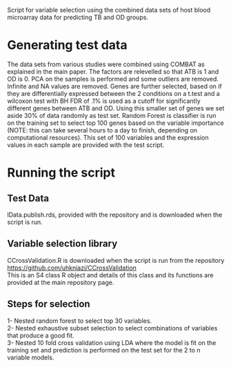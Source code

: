 Script for variable selection using the combined data sets of host blood microarray data for predicting TB and OD groups.

# Generating test data
The data sets from various studies were combined using COMBAT as explained in the main paper. The factors are relevelled
so that ATB is 1 and OD is 0. PCA on the samples is performed and some outliers are removed. Infinite and NA values are removed. Genes are further selected, based on if they are differentially expressed between the 2 conditions on a t.test and a wilcoxon test with BH FDR of .1% is used as a cutoff for significantly different genes between ATB and OD. Using this smaller set of genes we set aside 30% of data randomly as test set. Random Forest is classifier is run on the training set to select top 100 genes based on the variable importance (NOTE: this can take several hours to a day to finish, depending on computational resources). This set of 100 variables and the expression values in each sample are provided with the test script.

# Running the script
## Test Data
lData.publish.rds, provided with the repository and is downloaded when the script is run.
## Variable selection library
CCrossValidation.R is downloaded when the script is run from the repository https://github.com/uhkniazi/CCrossValidation  
This is an S4 class R object and details of this class and its functions are provided at the main repository page. 
## Steps for selection
1- Nested random forest to select top 30 variables.  
2- Nested exhaustive subset selection to select combinations of variables that produce a good fit.  
3- Nested 10 fold cross validation using LDA where the model is fit on the training set and prediction is performed on the test set for the 2 to n variable models.
